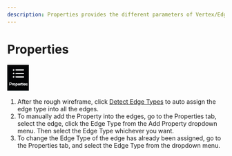 ```yaml
---
description: Properties provides the different parameters of Vertex/Edge/Plane.
---
```


# Properties

![](../.gitbook/assets/properties.jpg)

1. After the rough wireframe, click [Detect Edge Types](../tools/#detect-edge-types) to auto assign the edge type into all the edges.
2. To manually add the Property into the edges, go to the Properties tab, select the edge, click the Edge Type from the Add Property dropdown menu. Then select the Edge Type whichever you want.
3. To change the Edge Type of the edge has already been assigned, go to the Properties tab, and select the Edge Type from the dropdown menu.

